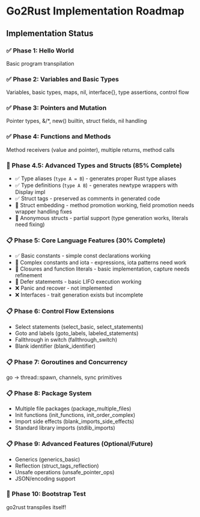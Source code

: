 # Go2Rust Implementation Roadmap

## Implementation Status

### ✅ Phase 1: Hello World

Basic program transpilation

### ✅ Phase 2: Variables and Basic Types

Variables, basic types, maps, nil, interface{}, type assertions, control flow

### ✅ Phase 3: Pointers and Mutation

Pointer types, &/*, new() builtin, struct fields, nil handling

### ✅ Phase 4: Functions and Methods

Method receivers (value and pointer), multiple returns, method calls

### 🚧 Phase 4.5: Advanced Types and Structs (85% Complete)

- ✅ Type aliases (`type A = B`) - generates proper Rust type aliases
- ✅ Type definitions (`type A B`) - generates newtype wrappers with Display impl
- ✅ Struct tags - preserved as comments in generated code
- 🚧 Struct embedding - method promotion working, field promotion needs wrapper handling fixes
- 🚧 Anonymous structs - partial support (type generation works, literals need fixing)

### 📋 Phase 5: Core Language Features (30% Complete)

- ✅ Basic constants - simple const declarations working
- 🚧 Complex constants and iota - expressions, iota patterns need work
- 🚧 Closures and function literals - basic implementation, capture needs refinement
- 🚧 Defer statements - basic LIFO execution working
- ❌ Panic and recover - not implemented
- ❌ Interfaces - trait generation exists but incomplete

### 📋 Phase 6: Control Flow Extensions

- Select statements (select_basic, select_statements)
- Goto and labels (goto_labels, labeled_statements)
- Fallthrough in switch (fallthrough_switch)
- Blank identifier (blank_identifier)

### 📋 Phase 7: Goroutines and Concurrency

go → thread::spawn, channels, sync primitives

### 📋 Phase 8: Package System

- Multiple file packages (package_multiple_files)
- Init functions (init_functions, init_order_complex)
- Import side effects (blank_imports_side_effects)
- Standard library imports (stdlib_imports)

### 📋 Phase 9: Advanced Features (Optional/Future)

- Generics (generics_basic)
- Reflection (struct_tags_reflection)
- Unsafe operations (unsafe_pointer_ops)
- JSON/encoding support

### 🚀 Phase 10: Bootstrap Test

go2rust transpiles itself!
